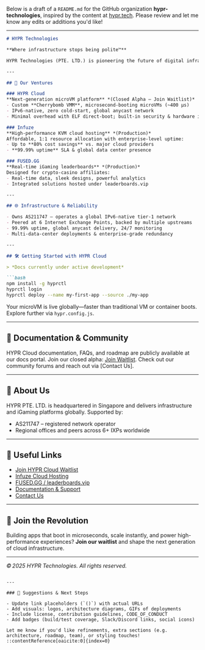 Below is a draft of a `README.md` for the GitHub organization **hypr-technologies**, inspired by the content at [hypr.tech](https://hypr.tech/). Please review and let me know any edits or additions you'd like!

---

````markdown
# HYPR Technologies

**Where infrastructure stops being polite™**

HYPR Technologies (PTE. LTD.) is pioneering the future of digital infrastructure—building globally‑distributed, high‑performance platforms for developers, operators, and iGaming leaders.

---

## 🚀 Our Ventures

### HYPR Cloud  
**Next‑generation microVM platform** *(Closed Alpha – Join Waitlist)*  
- Custom **Cherrybomb VMM**, microsecond-booting microVMs (~400 µs)  
- IPv6-native, zero cold-start, global anycast network  
- Minimal overhead with ELF direct-boot; built-in security & hardware isolation  

### Infuze  
**High-performance KVM cloud hosting** *(Production)*  
Affordable, 1:1 resource allocation with enterprise-level uptime:  
- Up to **80% cost savings** vs. major cloud providers  
- **99.99% uptime** SLA & global data center presence  

### FUSED.GG  
**Real-time iGaming leaderboards** *(Production)*  
Designed for crypto‑casino affiliates:  
- Real-time data, sleek designs, powerful analytics  
- Integrated solutions hosted under leaderboards.vip

---

## 🌐 Infrastructure & Reliability

- Owns AS211747 — operates a global IPv6-native tier‑1 network  
- Peered at 6 Internet Exchange Points, backed by multiple upstreams  
- 99.99% uptime, global anycast delivery, 24/7 monitoring  
- Multi‑data‑center deployments & enterprise‑grade redundancy  

---

## 🛠️ Getting Started with HYPR Cloud

> *Docs currently under active development*

```bash
npm install -g hyprctl
hyprctl login
hyprctl deploy --name my-first-app --source ./my-app
````

Your microVM is live globally—faster than traditional VM or container boots. Explore further via `hypr.config.js`.

---

## 📄 Documentation & Community

HYPR Cloud documentation, FAQs, and roadmap are publicly available at our docs portal.
Join our closed alpha: [Join Waitlist](https://hypr.tech).
Check out our community forums and reach out via \[Contact Us].

---

## 💼 About Us

HYPR PTE. LTD. is headquartered in Singapore and delivers infrastructure and iGaming platforms globally.
Supported by:

* AS211747 – registered network operator
* Regional offices and peers across 6+ IXPs worldwide

---

## 🔗 Useful Links

* [Join HYPR Cloud Waitlist]()
* [Infuze Cloud Hosting](https://infuze.cloud)
* [FUSED.GG / leaderboards.vip]()
* [Documentation & Support]()
* [Contact Us]()

---

## 📣 Join the Revolution

Building apps that boot in microseconds, scale instantly, and power high-performance experiences?
**Join our waitlist** and shape the next generation of cloud infrastructure.

---

*© 2025 HYPR Technologies. All rights reserved.*

```

---

### 🔧 Suggestions & Next Steps

- Update link placeholders (`()`) with actual URLs  
- Add visuals: logos, architecture diagrams, GIFs of deployments  
- Include license, contribution guidelines, CODE_OF_CONDUCT  
- Add badges (build/test coverage, Slack/Discord links, social icons)

Let me know if you'd like refinements, extra sections (e.g. architecture, roadmap, team), or styling touches!
::contentReference[oaicite:0]{index=0}
```
